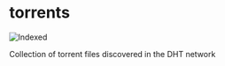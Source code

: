 torrents 
========
![Indexed](https://img.shields.io/badge/indexed-207620-blue)

Collection of torrent files discovered in the DHT network
